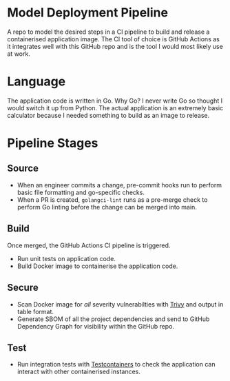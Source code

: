# Model Deployment Pipeline
A repo to model the desired steps in a CI pipeline to build and release a containerised application image.
The CI tool of choice is GitHub Actions as it integrates well with this GitHub repo and is the tool I would most likely use at work.

# Language
The application code is written in Go. Why Go? I never write Go so thought I would switch it up from Python.
The actual application is an extremely basic calculator because I needed something to build as an image to release.

# Pipeline Stages
## Source
- When an engineer commits a change, pre-commit hooks run to perform basic file formatting and go-specific checks.
- When a PR is created, `golangci-lint` runs as a pre-merge check to perform Go linting before the change can be merged into main.

## Build
Once merged, the GitHub Actions CI pipeline is triggered.
- Run unit tests on application code.
- Build Docker image to containerise the application code.

## Secure
- Scan Docker image for _all_ severity vulnerabilties with [Trivy](trivy.dev/) and output in table format.
- Generate SBOM of all the project dependencies and send to GitHub Dependency Graph for visibility within the GitHub repo.

## Test
- Run integration tests with [Testcontainers](https://testcontainers.com/) to check the application can interact with other containerised instances.
